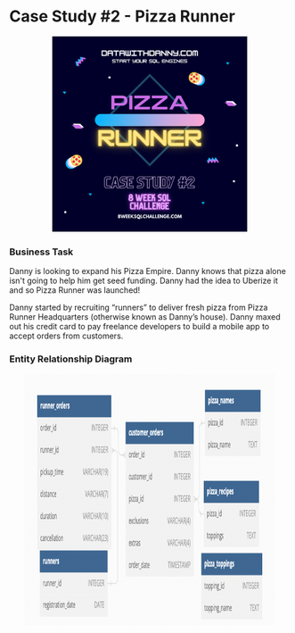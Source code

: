 # Case Study #2 - Pizza Runner

<p align="center">
  <img width="350" height="350" src="images/pizza_runner.png">
</p>

### Business Task

Danny is looking to expand his Pizza Empire.  Danny knows that pizza alone isn't going to help him get seed funding.  Danny had the idea to Uberize it and so Pizza Runner was launched!

Danny started by recruiting “runners” to deliver fresh pizza from Pizza Runner Headquarters (otherwise known as Danny’s house).  Danny maxed out his credit card to pay freelance developers to build a mobile app to accept orders from customers.

### Entity Relationship Diagram
<p align="center">
  <img width="450" height="450" src="images/pizza_runner_erd.png">
</p>


